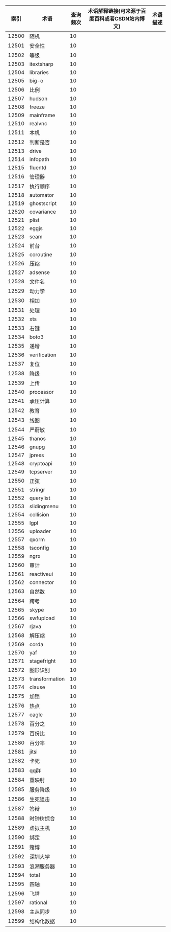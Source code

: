 | 索引    | 术语             | 查询频次 | 术语解释链接(可来源于百度百科或者CSDN站内博文) | 术语描述 |
| ----- | -------------- | ---- | -------------------------- | ---- |
| 12500 | 随机             | 10   |                            |      |
| 12501 | 安全性            | 10   |                            |      |
| 12502 | 等级             | 10   |                            |      |
| 12503 | itextsharp     | 10   |                            |      |
| 12504 | libraries      | 10   |                            |      |
| 12505 | big-o          | 10   |                            |      |
| 12506 | 比例             | 10   |                            |      |
| 12507 | hudson         | 10   |                            |      |
| 12508 | freeze         | 10   |                            |      |
| 12509 | mainframe      | 10   |                            |      |
| 12510 | realvnc        | 10   |                            |      |
| 12511 | 本机             | 10   |                            |      |
| 12512 | 判断是否           | 10   |                            |      |
| 12513 | drive          | 10   |                            |      |
| 12514 | infopath       | 10   |                            |      |
| 12515 | fluentd        | 10   |                            |      |
| 12516 | 管理器            | 10   |                            |      |
| 12517 | 执行顺序           | 10   |                            |      |
| 12518 | automator      | 10   |                            |      |
| 12519 | ghostscript    | 10   |                            |      |
| 12520 | covariance     | 10   |                            |      |
| 12521 | plist          | 10   |                            |      |
| 12522 | eggjs          | 10   |                            |      |
| 12523 | seam           | 10   |                            |      |
| 12524 | 前台             | 10   |                            |      |
| 12525 | coroutine      | 10   |                            |      |
| 12526 | 压缩             | 10   |                            |      |
| 12527 | adsense        | 10   |                            |      |
| 12528 | 文件名            | 10   |                            |      |
| 12529 | 动力学            | 10   |                            |      |
| 12530 | 相加             | 10   |                            |      |
| 12531 | 处理             | 10   |                            |      |
| 12532 | xts            | 10   |                            |      |
| 12533 | 右键             | 10   |                            |      |
| 12534 | boto3          | 10   |                            |      |
| 12535 | 递增             | 10   |                            |      |
| 12536 | verification   | 10   |                            |      |
| 12537 | 复位             | 10   |                            |      |
| 12538 | 降级             | 10   |                            |      |
| 12539 | 上传             | 10   |                            |      |
| 12540 | processor      | 10   |                            |      |
| 12541 | 承压计算           | 10   |                            |      |
| 12542 | 教育             | 10   |                            |      |
| 12543 | 线图             | 10   |                            |      |
| 12544 | 严蔚敏            | 10   |                            |      |
| 12545 | thanos         | 10   |                            |      |
| 12546 | gnupg          | 10   |                            |      |
| 12547 | jpress         | 10   |                            |      |
| 12548 | cryptoapi      | 10   |                            |      |
| 12549 | tcpserver      | 10   |                            |      |
| 12550 | 正弦             | 10   |                            |      |
| 12551 | stringr        | 10   |                            |      |
| 12552 | querylist      | 10   |                            |      |
| 12553 | slidingmenu    | 10   |                            |      |
| 12554 | collision      | 10   |                            |      |
| 12555 | lgpl           | 10   |                            |      |
| 12556 | uploader       | 10   |                            |      |
| 12557 | qxorm          | 10   |                            |      |
| 12558 | tsconfig       | 10   |                            |      |
| 12559 | ngrx           | 10   |                            |      |
| 12560 | 审计             | 10   |                            |      |
| 12561 | reactiveui     | 10   |                            |      |
| 12562 | connector      | 10   |                            |      |
| 12563 | 自然数            | 10   |                            |      |
| 12564 | 跨考             | 10   |                            |      |
| 12565 | skype          | 10   |                            |      |
| 12566 | swfupload      | 10   |                            |      |
| 12567 | rjava          | 10   |                            |      |
| 12568 | 解压缩            | 10   |                            |      |
| 12569 | corda          | 10   |                            |      |
| 12570 | yaf            | 10   |                            |      |
| 12571 | stagefright    | 10   |                            |      |
| 12572 | 图形识别           | 10   |                            |      |
| 12573 | transformation | 10   |                            |      |
| 12574 | clause         | 10   |                            |      |
| 12575 | 加锁             | 10   |                            |      |
| 12576 | 热点             | 10   |                            |      |
| 12577 | eagle          | 10   |                            |      |
| 12578 | 百分之            | 10   |                            |      |
| 12579 | 百份比            | 10   |                            |      |
| 12580 | 百分率            | 10   |                            |      |
| 12581 | jitsi          | 10   |                            |      |
| 12582 | 卡死             | 10   |                            |      |
| 12583 | qq群            | 10   |                            |      |
| 12584 | 重映射            | 10   |                            |      |
| 12585 | 服务降级           | 10   |                            |      |
| 12586 | 生死狙击           | 10   |                            |      |
| 12587 | 答辩             | 10   |                            |      |
| 12588 | 时钟树综合          | 10   |                            |      |
| 12589 | 虚拟主机           | 10   |                            |      |
| 12590 | 绑定             | 10   |                            |      |
| 12591 | 赌博             | 10   |                            |      |
| 12592 | 深圳大学           | 10   |                            |      |
| 12593 | 浪潮服务器          | 10   |                            |      |
| 12594 | total          | 10   |                            |      |
| 12595 | 四轴             | 10   |                            |      |
| 12596 | 飞塔             | 10   |                            |      |
| 12597 | rational       | 10   |                            |      |
| 12598 | 主从同步           | 10   |                            |      |
| 12599 | 结构化数据          | 10   |                            |      |
